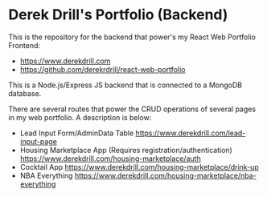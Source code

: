 # Derek Drill's Portfolio (Backend)

This is the repository for the backend that power's my React Web Portfolio Frontend:
<ul>
  <li><a href='https://www.derekdrill.com' target='_blank'>https://www.derekdrill.com</a></li>
  <li><a href='https://github.com/derekrdrill/react-web-portfolio' target='_blank'>https://github.com/derekrdrill/react-web-portfolio</a></li>
</ul>

This is a Node.js/Express JS backend that is connected to a MongoDB database.

There are several routes that power the CRUD operations of several pages in my web portfolio. A description is below:

<ul>
  <li>
    Lead Input Form/AdminData Table 
    <a href='https://www.derekdrill.com/lead-input-page'>
      https://www.derekdrill.com/lead-input-page
    </a>
  </li>
  <li>
    Housing Marketplace App (Requires registration/authentication)
     <a href='https://www.derekdrill.com/housing-marketplace/auth'>
      https://www.derekdrill.com/housing-marketplace/auth
    </a>
  </li>
  <li>
    Cocktail App
    <a href='https://www.derekdrill.com/drink-up'>
      https://www.derekdrill.com/housing-marketplace/drink-up
    </a>
  </li>
  <li>
    NBA Everything
    <a href='https://www.derekdrill.com/nba-everything'>
      https://www.derekdrill.com/housing-marketplace/nba-everything
    </a>
  </li>
</ul>
